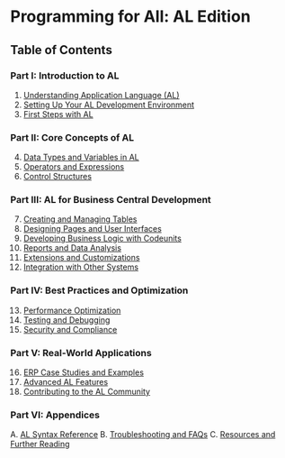 # Programming for All: AL Edition

## Table of Contents

### Part I: Introduction to AL

1. [Understanding Application Language (AL)](chapter1.md)
2. [Setting Up Your AL Development Environment](chapter2.md)
3. [First Steps with AL](chapter3.md)

### Part II: Core Concepts of AL

4. [Data Types and Variables in AL](chapter4.md)
5. [Operators and Expressions](chapter5.md)
6. [Control Structures](chapter6.md)

### Part III: AL for Business Central Development

7. [Creating and Managing Tables](chapter7.md)
8. [Designing Pages and User Interfaces](chapter8.md)
9. [Developing Business Logic with Codeunits](chapter9.md)
10. [Reports and Data Analysis](chapter10.md)
11. [Extensions and Customizations](chapter11.md)
12. [Integration with Other Systems](chapter12.md)

### Part IV: Best Practices and Optimization

13. [Performance Optimization](chapter13.md)
14. [Testing and Debugging](chapter14.md)
15. [Security and Compliance](chapter15.md)

### Part V: Real-World Applications

16. [ERP Case Studies and Examples](chapter16.md)
17. [Advanced AL Features](chapter17.md)
18. [Contributing to the AL Community](chapter18.md)

### Part VI: Appendices

A. [AL Syntax Reference](appendix-a.md)
B. [Troubleshooting and FAQs](appendix-b.md)
C. [Resources and Further Reading](appendix-c.md)
